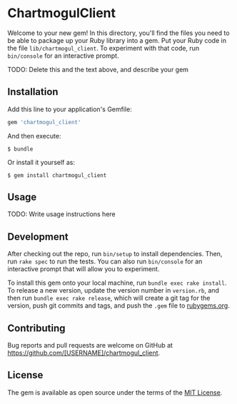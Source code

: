 # ChartmogulClient

Welcome to your new gem! In this directory, you'll find the files you need to be able to package up your Ruby library into a gem. Put your Ruby code in the file `lib/chartmogul_client`. To experiment with that code, run `bin/console` for an interactive prompt.

TODO: Delete this and the text above, and describe your gem

## Installation

Add this line to your application's Gemfile:

```ruby
gem 'chartmogul_client'
```

And then execute:

    $ bundle

Or install it yourself as:

    $ gem install chartmogul_client

## Usage

TODO: Write usage instructions here

## Development

After checking out the repo, run `bin/setup` to install dependencies. Then, run `rake spec` to run the tests. You can also run `bin/console` for an interactive prompt that will allow you to experiment.

To install this gem onto your local machine, run `bundle exec rake install`. To release a new version, update the version number in `version.rb`, and then run `bundle exec rake release`, which will create a git tag for the version, push git commits and tags, and push the `.gem` file to [rubygems.org](https://rubygems.org).

## Contributing

Bug reports and pull requests are welcome on GitHub at https://github.com/[USERNAME]/chartmogul_client.


## License

The gem is available as open source under the terms of the [MIT License](http://opensource.org/licenses/MIT).

